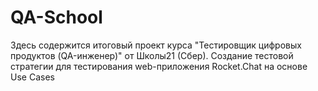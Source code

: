 # QA-School
Здесь содержится итоговый проект курса "Тестировщик цифровых продуктов (QA-инженер)" от Школы21 (Сбер).
Создание тестовой стратегии для тестирования web-приложения Rocket.Chat на основе Use Cases
